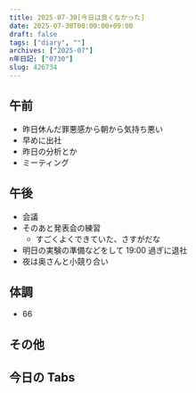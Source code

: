 ```yaml
---
title: 2025-07-30[今日は良くなかった]
date: 2025-07-30T00:00:00+09:00
draft: false
tags: ["diary", ""]
archives: ["2025-07"]
n年日記: ["0730"]
slug: 426734
---
```


## 午前

- 昨日休んだ罪悪感から朝から気持ち悪い
- 早めに出社
- 昨日の分析とか
- ミーティング

## 午後

- 会議
- そのあと発表会の練習
  - すごくよくできていた、さすがだな
- 明日の実験の準備などをして 19:00 過ぎに退社
- 夜は奥さんと小競り合い

## 体調

- 66

## その他

## 今日の Tabs
